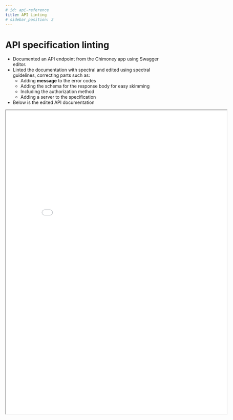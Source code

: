 ```yaml
---
# id: api-reference
title: API Linting
# sidebar_position: 2
---
```


# API specification linting 
- Documented an API endpoint from the Chimoney app using Swagger editor.
- Linted the documentation with spectral and edited using spectral guidelines, correcting parts such as:
    - Adding **message** to the error codes
    - Adding the schema for the response body for easy skimming
    - Including the authorization method
    - Adding a server to the specification 
- Below is the edited API documentation 

<iframe 
  src="/api.html" 
  width="137%" 
  height="950" 
  style={{ border: '1px solid #ddd', borderRadius: '8px' }}
/>
